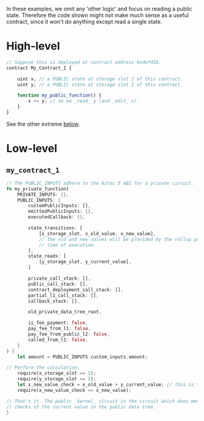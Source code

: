 In these examples, we omit any 'other logic' and focus on reading a public state. Therefore the code shown might not make much sense as a useful contract, since it won't do anything except read a single state.

# High-level

```js
// Suppose this is deployed at contract address 0xdef456.
contract My_Contract_1 {

    uint x; // a PUBLIC state at storage slot 1 of this contract.
    uint y; // a PUBLIC state at storage slot 2 of this contract.

    function my_public_function() {
        x += y; // so we _read_ y (and _edit_ x).
    }
}
```
See the other extreme [below](#mycontract1).


# Low-level

## `my_contract_1`

```rust
// The PUBLIC_INPUTS adhere to the Aztec 3 ABI for a private circuit.
fn my_private_function(
    PRIVATE_INPUTS: {},
    PUBLIC_INPUTS: {
        customPublicInputs: [],
        emittedPublicInputs: {},
        executedCallback: {},

        state_transitions: [
            [x_storage_slot, x_old_value, x_new_value],
            // The old and new values will be provided by the rollup provider at the
            // time of execution.
        ],
        state_reads: [
            [y_storage_slot, y_current_value],
        ]

        private_call_stack: [],
        public_call_stack: [],
        contract_deployment_call_stack: [],
        partial_l1_call_stack: [],
        callback_stack: [],

        old_private_data_tree_root,

        is_fee_payment: false,
        pay_fee_from_l1: false,
        pay_fee_from_public_l2: false,
        called_from_l1: false,
    }
) {
    let amount = PUBLIC_INPUTS.custom_inputs.amount;

// Perform the calculation:
    require(x_storage_slot == 1);
    require(y_storage_slot == 2);
    let x_new_value_check = x_old_value + y_current_value; // this is the read.
    require(x_new_value_check == x_new_value);

// That's it. The public _kernel_ circuit is the circuit which does membership
// checks of the current value in the public data tree.
}
```